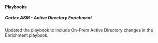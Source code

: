 #### Playbooks

##### Cortex ASM - Active Directory Enrichment

Updated the playbook to include On-Prem Active Directory changes in the Enrichment playbook.